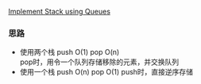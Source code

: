 [Implement Stack using Queues](https://leetcode.com/problems/implement-stack-using-queues/)

### 思路
- 使用两个栈 push O(1) pop O(n)  
 pop时，用令一个队列存储移除的元素，并交换队列
- 使用一个栈 push O(n) pop O(1) 
 push时，直接逆序存储  